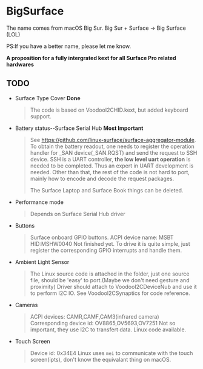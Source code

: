 # BigSurface
The name comes from macOS Big Sur.
Big Sur + Surface -> Big Surface (LOL)

PS:If you have a better name, please let me know.

**A proposition for a fully intergrated kext for all Surface Pro related hardwares**

## TODO
- Surface Type Cover                            **Done**
  
  > The code is based on VoodooI2CHID.kext, but added keyboard support.
- Battery status--Surface Serial Hub            **Most Important**
  > See https://github.com/linux-surface/surface-aggregator-module.
  > To obtain the battery readout, one needs to register the operation handler for _SAN device(_SAN.RQST) and send the request to SSH device.
  > SSH is a UART controller, **the low level uart operation** is needed to be completed. Thus an expert in UART development is needed.
  > Other than that, the rest of the code is not hard to port, mainly how to encode and decode the request packages. 
  >
  > The Surface Laptop and Surface Book things can be deleted.
- Performance mode
  
  > Depends on Surface Serial Hub driver
- Buttons
  > Surface onboard GPIO buttons. ACPI device name: MSBT HID:MSHW0040
  > Not finished yet.
  > To drive it is quite simple, just register the corresponding GPIO interrupts and handle them.
- Ambient Light Sensor
  > The Linux source code is attached in the folder, just one source file, should be 'easy' to port.(Maybe we don't need gesture and proximity)
  > Driver should attach to VoodooI2CDeviceNub and use it to perform I2C IO.
  > See VoodooI2CSynaptics for code reference.
- Cameras
  > ACPI devices: CAMR,CAMF,CAM3(infrared camera)
  > Corresponding device id: OV8865,OV5693,OV7251
  > Not so important, they use I2C to transfert data. Linux code available.
- Touch Screen
  > Device id: 0x34E4
  > Linux uses `mei` to communicate with the touch screen(ipts), don't know the equivalant thing on macOS.
